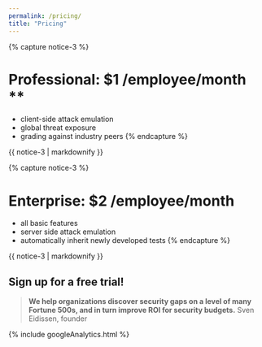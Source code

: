 ```yaml
---
permalink: /pricing/
title: "Pricing"
---
```


{% capture notice-3 %}
# Professional:  $1 /employee/month **
* client-side attack emulation
* global threat exposure
* grading against industry peers
{% endcapture %}
<div class="notice">{{ notice-3 | markdownify }}</div>

{% capture notice-3 %}
# Enterprise:  $2 /employee/month
* all basic features
* server side attack emulation
* automatically inherit newly developed tests
{% endcapture %}
<div class="notice">{{ notice-3 | markdownify }}</div>

## Sign up for a free trial!

<script charset="utf-8" type="text/javascript" src="//js.hsforms.net/forms/shell.js"></script>
<script>
  hbspt.forms.create({
	portalId: "8898112",
	formId: "2b1cfdb3-6618-4dd8-86e4-4786274c0d38"
});
</script>

>**We help organizations discover security gaps on a level of many Fortune 500s, and in turn improve ROI for security budgets.**
>Sven Eidissen, founder

<!-- Google analytics -->
{% include googleAnalytics.html %}